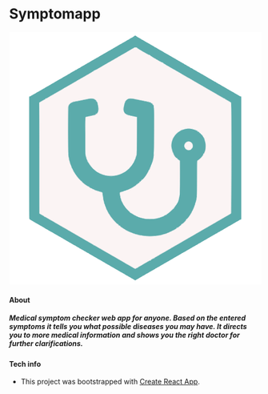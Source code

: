 # Symptomapp
![SYMPTOMAPP](https://raw.githubusercontent.com/Symptomapp/symptomapp-web/df679581684796ba45862b978d0e0c921dd45bd5/src/logo.svg?token=AOJQ3T6Z5F6RREBBHGXU7IDAQF7M6)

#### About

##### Medical symptom checker web app for anyone. Based on the entered symptoms it tells you what possible diseases you may have. It directs you to more medical information and shows you the right doctor for further clarifications.


#### Tech info
- This project was bootstrapped with [Create React App](https://github.com/facebook/create-react-app).
